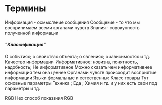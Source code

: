 # Термины
Информация - осмысление сообщения 
Сообщение - то что мы воспринимаем всеми органами чувств
Знания - совокупность полученной информации
##### "Классификация"
О событиях; о свойствах объекта; о явлениях; о зависимостях и тд.
Качество информации:
Информативное: новизна, понятность,  надобность;
Не информативное
Можно сказать чем информативнее информация тем она ценнее
Органами чувств происходит восприятие информации
Языки формальные и естественные
Класс товары
Тут основные параметры
Техника ; Еда ; Химия и тд.
и у них есть свои под параметры и тд.

RGB
Hex способ показания RGB


